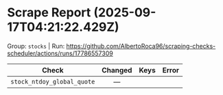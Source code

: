 # Scrape Report (2025-09-17T04:21:22.429Z)

Group: `stocks`  |  Run: https://github.com/AlbertoRoca96/scraping-checks-scheduler/actions/runs/17786557309

| Check | Changed | Keys | Error |
|---|:---:|:--|:--|
| `stock_ntdoy_global_quote` | — |  |  |

